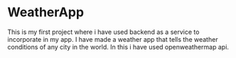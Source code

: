 # WeatherApp
This is my first project where i have used backend as a service to incorporate in my app. I have made a weather app that tells the weather conditions of any city in the world. In this i have used openweathermap api.
